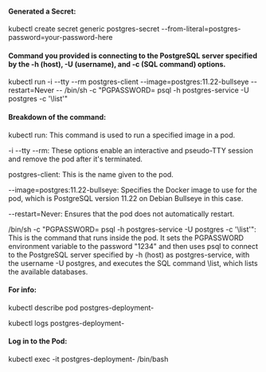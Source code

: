 #### Generated a Secret:

kubectl create secret generic postgres-secret --from-literal=postgres-password=your-password-here


#### Command you provided is connecting to the PostgreSQL server specified by the -h (host), -U (username), and -c (SQL command) options.

kubectl run -i --tty --rm postgres-client --image=postgres:11.22-bullseye --restart=Never -- /bin/sh -c "PGPASSWORD=<your-password-here> psql -h postgres-service -U postgres -c '\list'"

#### Breakdown of the command:
kubectl run: This command is used to run a specified image in a pod.

-i --tty --rm: These options enable an interactive and pseudo-TTY session and remove the pod after it's terminated.

postgres-client: This is the name given to the pod.

--image=postgres:11.22-bullseye: Specifies the Docker image to use for the pod, which is PostgreSQL version 11.22 on Debian Bullseye in this case.

--restart=Never: Ensures that the pod does not automatically restart.

/bin/sh -c "PGPASSWORD= psql -h postgres-service -U postgres -c '\list'": This is the command that runs inside the pod. It sets the PGPASSWORD environment variable to the password "1234" and then uses psql to connect to the PostgreSQL server specified by -h (host) as postgres-service, with the username -U postgres, and executes the SQL command \list, which lists the available databases.


#### For info:

kubectl describe pod postgres-deployment-<id>

kubectl logs postgres-deployment-<id>

#### Log in to the Pod:

kubectl exec -it postgres-deployment-<id> /bin/bash
